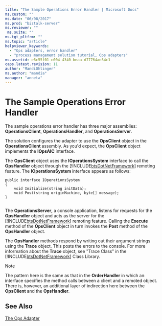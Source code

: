 ```yaml
---
title: "The Sample Operations Error Handler | Microsoft Docs"
ms.custom: ""
ms.date: "06/08/2017"
ms.prod: "biztalk-server"
ms.reviewer: ""
 ms.suite: ""
ms.tgt_pltfrm: ""
ms.topic: "article"
helpviewer_keywords: 
  - "Ops adapters, error handler"
  - "process management solution tutorial, Ops adapters"
ms.assetid: e6c55f01-c004-4340-beaa-d77764ae34c1
caps.latest.revision: 11
author: "MandiOhlinger"
ms.author: "mandia"
manager: "anneta"
---
```

# The Sample Operations Error Handler
The sample operations error handler has three major assemblies: **OperationsClient**, **OperationsHandler**, and **OperationsServer**.  
  
 The solution configures the adapter to use the **OpsClient** object in the **OperationsClient** assembly. As you'd expect, the **OpsClient** object implements the **IOpsAIC** interface.  
  
 The **OpsClient** object uses the **IOperationsSystem** interface to call the **OpsHandler** object through the [!INCLUDE[btsDotNetFramework](../includes/btsdotnetframework-md.md)] remoting feature. The **IOperationsSystem** interface appears as follows:  
  
```  
public interface IOperationsSystem  
{  
    void Initialize(string initData);  
    void Post(string originMachine, byte[] message);  
}  
  
```  
  
 The **OperationsServer**, a console application, listens for requests for the **OpsHandler** object and acts as the server for the [!INCLUDE[btsDotNetFramework](../includes/btsdotnetframework-md.md)] remoting feature. Calling the **Execute** method of the **OpsClient** object in turn invokes the **Post** method of the **OpsHandler** object.  
  
 The **OpsHandler** methods respond by writing out their argument strings using the **Trace** object. This posts the errors to the console. For more information about the **Trace** object, see "Trace Class" in the [!INCLUDE[btsDotNetFramework](../includes/btsdotnetframework-md.md)] Class Library.  
  
> [!NOTE]
>  The pattern here is the same as that in the **OrderHandler** in which an interface specifies the method calls between a client and a remoted object. There is, however, an additional layer of indirection here between the **OpsClient** and the **OpsHandler**.  
  
## See Also  
 [The Ops Adapter](../core/the-ops-adapter.md)